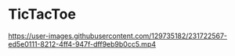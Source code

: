 # TicTacToe

https://user-images.githubusercontent.com/129735182/231722567-ed5e0111-8212-4ff4-947f-dff9eb9b0cc5.mp4

